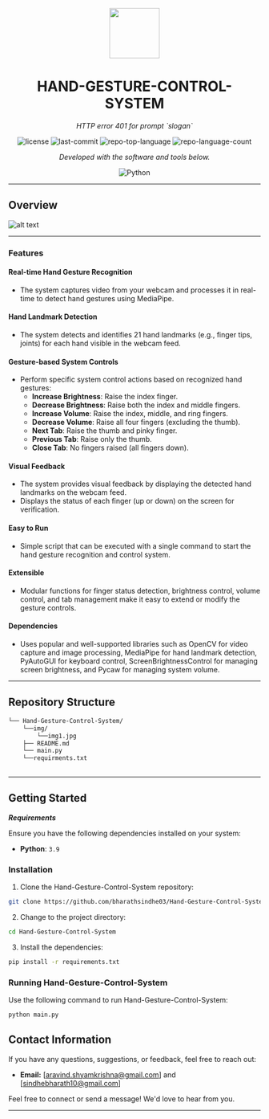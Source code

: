 <p align="center">
  <img src="https://img.icons8.com/external-tal-revivo-regular-tal-revivo/96/external-readme-is-a-easy-to-build-a-developer-hub-that-adapts-to-the-user-logo-regular-tal-revivo.png" width="100" />
</p>
<p align="center">
    <h1 align="center">HAND-GESTURE-CONTROL-SYSTEM</h1>
</p>
<p align="center">
    <em>HTTP error 401 for prompt `slogan`</em>
</p>
<p align="center">
	<img src="https://img.shields.io/github/license/bharathsindhe03/Hand-Gesture-Control-System?style=flat&color=0080ff" alt="license">
	<img src="https://img.shields.io/github/last-commit/bharathsindhe03/Hand-Gesture-Control-System?style=flat&logo=git&logoColor=white&color=0080ff" alt="last-commit">
	<img src="https://img.shields.io/github/languages/top/bharathsindhe03/Hand-Gesture-Control-System?style=flat&color=0080ff" alt="repo-top-language">
	<img src="https://img.shields.io/github/languages/count/bharathsindhe03/Hand-Gesture-Control-System?style=flat&color=0080ff" alt="repo-language-count">
<p>
<p align="center">
		<em>Developed with the software and tools below.</em>
</p>
<p align="center">
	<img src="https://img.shields.io/badge/Python-3776AB.svg?style=flat&logo=Python&logoColor=white" alt="Python">
</p>
<hr>

##  Overview

![alt text](https://github.com/bharathsindhe03/Hand-Gesture-Control-System/blob/main/img/img1.jpg)


---

### Features

#### Real-time Hand Gesture Recognition
- The system captures video from your webcam and processes it in real-time to detect hand gestures using MediaPipe.

#### Hand Landmark Detection
- The system detects and identifies 21 hand landmarks (e.g., finger tips, joints) for each hand visible in the webcam feed.

#### Gesture-based System Controls
- Perform specific system control actions based on recognized hand gestures:
  - **Increase Brightness**: Raise the index finger.
  - **Decrease Brightness**: Raise both the index and middle fingers.
  - **Increase Volume**: Raise the index, middle, and ring fingers.
  - **Decrease Volume**: Raise all four fingers (excluding the thumb).
  - **Next Tab**: Raise the thumb and pinky finger.
  - **Previous Tab**: Raise only the thumb.
  - **Close Tab**: No fingers raised (all fingers down).

#### Visual Feedback
- The system provides visual feedback by displaying the detected hand landmarks on the webcam feed.
- Displays the status of each finger (up or down) on the screen for verification.

#### Easy to Run
- Simple script that can be executed with a single command to start the hand gesture recognition and control system.

#### Extensible
- Modular functions for finger status detection, brightness control, volume control, and tab management make it easy to extend or modify the gesture controls.

#### Dependencies
- Uses popular and well-supported libraries such as OpenCV for video capture and image processing, MediaPipe for hand landmark detection, PyAutoGUI for keyboard control, ScreenBrightnessControl for managing screen brightness, and Pycaw for managing system volume.

---

##  Repository Structure

```sh
└── Hand-Gesture-Control-System/
    └──img/
        └──img1.jpg
    ├── README.md
    └── main.py
    └──requirments.txt
    
```
---

##  Getting Started

***Requirements***

Ensure you have the following dependencies installed on your system:

* **Python**: `3.9`

###  Installation

1. Clone the Hand-Gesture-Control-System repository:

```sh
git clone https://github.com/bharathsindhe03/Hand-Gesture-Control-System
```

2. Change to the project directory:

```sh
cd Hand-Gesture-Control-System
```

3. Install the dependencies:

```sh
pip install -r requirements.txt
```

###  Running Hand-Gesture-Control-System

Use the following command to run Hand-Gesture-Control-System:

```sh
python main.py
```


## Contact Information

If you have any questions, suggestions, or feedback, feel free to reach out:

- **Email:** [aravind.shyamkrishna@gmail.com] and [sindhebharath10@gmail.com]


Feel free to connect or send a message! We'd love to hear from you.

---